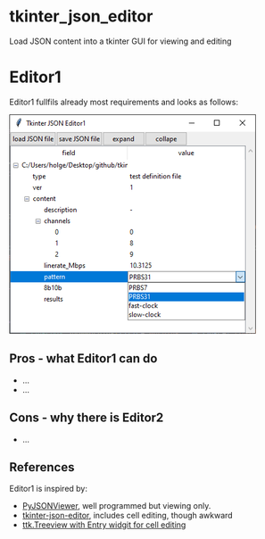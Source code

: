 # tkinter_json_editor
Load JSON content into a tkinter GUI for viewing and editing

# Editor1
Editor1 fullfils already most requirements and looks as follows:

![Editor1](Editor1/Editor1.png)

## Pros - what Editor1 can do
- ... 
- ...

## Cons - why there is Editor2
- ...

## References
Editor1 is inspired by:
- [PyJSONViewer](https://github.com/AtsushiSakai/PyJSONViewer), well programmed but viewing only.
- [tkinter-json-editor](https://github.com/zargit/tkinter-json-editor), includes cell editing, though awkward 
- [ttk.Treeview with Entry widgit for cell editing](https://www.youtube.com/watch?v=n5gItcGgIkk) 
